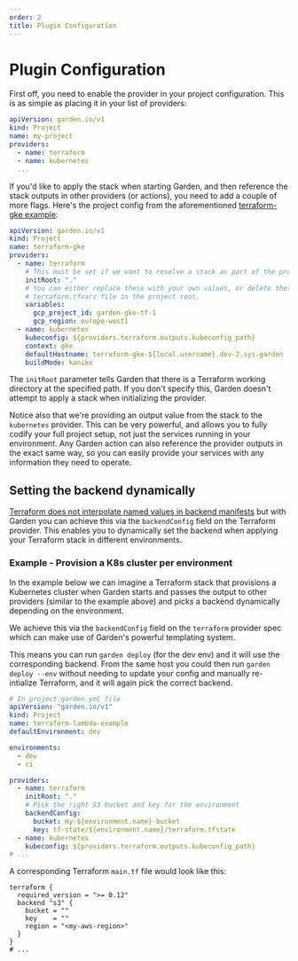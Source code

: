 ```yaml
---
order: 2
title: Plugin Configuration
---
```


# Plugin Configuration

First off, you need to enable the provider in your project configuration. This is as simple as placing it in your list of providers:

```yaml
apiVersion: garden.io/v1
kind: Project
name: my-project
providers:
  - name: terraform
  - name: kubernetes
  ...
```

If you'd like to apply the stack when starting Garden, and then reference the stack outputs in other providers (or actions), you need to add a couple of more flags. Here's the project config from the aforementioned [terraform-gke example](https://github.com/garden-io/garden/tree/0.13.58/examples/terraform-gke):

```yaml
apiVersion: garden.io/v1
kind: Project
name: terraform-gke
providers:
  - name: terraform
    # This must be set if we want to resolve a stack as part of the provider initialization.
    initRoot: "."
    # You can either replace these with your own values, or delete these and provide your own in a
    # terraform.tfvars file in the project root.
    variables:
      gcp_project_id: garden-gke-tf-1
      gcp_region: europe-west1
  - name: kubernetes
    kubeconfig: ${providers.terraform.outputs.kubeconfig_path}
    context: gke
    defaultHostname: terraform-gke-${local.username}.dev-2.sys.garden
    buildMode: kaniko
```

The `initRoot` parameter tells Garden that there is a Terraform working directory at the specified path. If you don't specify this, Garden doesn't attempt to apply a stack when initializing the provider.

Notice also that we're providing an output value from the stack to the `kubernetes` provider. This can be very powerful, and allows you to fully codify your full project setup, not just the services running in your environment. Any Garden action can also reference the provider outputs in the exact same way, so you can easily provide your services with any information they need to operate.

## Setting the backend dynamically


[Terraform does not interpolate named values in backend manifests](https://developer.hashicorp.com/terraform/language/backend) but with Garden you can achieve this via the `backendConfig` field on the Terraform provider. This enables you to dynamically set the backend when applying your Terraform stack in different environments.

### Example - Provision a K8s cluster per environment

In the example below we can imagine a Terraform stack that provisions a Kubernetes cluster when Garden starts and passes the output to other providers (similar to the example above) and picks a backend dynamically depending on the environment.

We achieve this via the `backendConfig` field on the `terraform` provider spec which can make use of Garden's powerful templating system.

This means you can run `garden deploy` (for the dev env) and it will use the corresponding backend. From the same host you could then run `garden deploy --env` without needing to update your config and manually re-intialize Terraform, and it will again pick the correct backend.

```yaml
# In project.garden.yml file
apiVersion: "garden.io/v1"
kind: Project
name: terraform-lambda-example
defaultEnvironment: dev

environments:
  - dev
  - ci

providers:
  - name: terraform
    initRoot: "."
    # Pick the right S3 bucket and key for the environment
    backendConfig:
      bucket: my-${environment.name}-bucket
      key: tf-state/${environment.name}/terraform.tfstate
  - name: kubernetes
    kubeconfig: ${providers.terraform.outputs.kubeconfig_path}
# ...
```

A corresponding Terraform `main.tf` file would look like this:

```hcl
terraform {
  required_version = ">= 0.12"
  backend "s3" {
    bucket = ""
    key    = ""
    region = "<my-aws-region>"
  }
}
# ...
```
